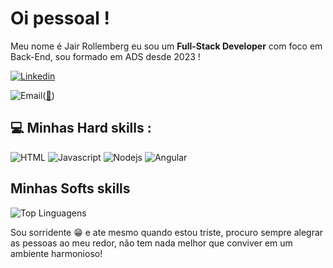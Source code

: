 # Oi pessoal !

Meu nome é Jair Rollemberg eu sou um **Full-Stack Developer** com foco em Back-End, sou formado em ADS desde 2023 ! 

[![Linkedin](https://img.shields.io/badge/LinkedIn-0077B5?style=for-the-badge&logo=linkedin&logoColor=white)](https://www.linkedin.com/in/jair-rollemberg/)

![Email](https://img.shields.io/badge/Gmail-D14836?style=for-the-badge&logo=gmail&logoColor=white)(<a href="jair.rollemberg@gmail.com">:envelope_with_arrow:</a>)


## 💻 Minhas Hard skills :
![HTML](https://img.shields.io/badge/HTML5-E34F26?style=for-the-badge&logo=html5&logoColor=white) ![Javascript](https://img.shields.io/badge/JavaScript-323330?style=for-the-badge&logo=javascript&logoColor=F7DF1E) ![Nodejs](https://img.shields.io/badge/Node%20js-339933?style=for-the-badge&logo=nodedotjs&logoColor=white) ![Angular](https://img.shields.io/badge/Angular-DD0031?style=for-the-badge&logo=angular&logoColor=white)

## Minhas Softs skills


![Top Linguagens](https://github-readme-stats.vercel.app/api/top-langs/?username=jairrollemberg&theme=tokyonight&custom_title=Top%20%Linguagens)



Sou sorridente 😁 e ate mesmo quando estou triste, procuro sempre alegrar as pessoas ao meu redor, não tem nada melhor que conviver em um ambiente harmonioso!
